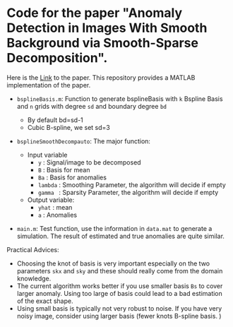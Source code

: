 # Code for the paper "Anomaly Detection in Images With Smooth Background via Smooth-Sparse Decomposition".

Here is the [Link](<https://www.tandfonline.com/doi/abs/10.1080/00401706.2015.1102764>) to the paper.  This repository provides a MATLAB implementation of the paper. 

- `bsplineBasis.m`: Function to generate bsplineBasis with `k` Bspline Basis and `n` grids with degree `sd` and boundary degree `bd`
  - By default bd=sd-1
  - Cubic B-spline, we set sd=3 
- `bsplineSmoothDecompauto`: The major function:
  - Input variable
    - `y`      :    Signal/image to be decomposed  
    - `B`      :    Basis for mean  
    - `Ba`     :    Basis for anomalies
    - `lambda` :    Smoothing Parameter, the algorithm will decide if empty  
    - `gamma ` :    Sparsity Parameter, the algorithm will decide if empty  
  - Output variable:
    - `yhat`   :    mean  
    - `a`         :   Anomalies

- `main.m`:  Test function, use the information in `data.mat` to generate a simulation. The result of estimated and true  anomalies are quite similar.





Practical Advices: 

- Choosing the knot of basis is very important especially on the two parameters `skx` and `sky` and these should really come from the domain knowledge. 
- The current algorithm works better if you use smaller basis `Bs` to cover larger anomaly. Using too large of basis could lead to a bad estimation of the exact shape.
- Using small basis is typically not very robust to noise. If you have very noisy image, consider using larger basis (fewer knots B-spline basis. )


